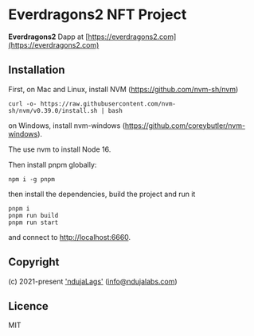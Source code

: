 # Everdragons2 NFT Project

**Everdragons2** Dapp at [https://everdragons2.com](https://everdragons2.com)

## Installation

First, on Mac and Linux, install NVM (https://github.com/nvm-sh/nvm)
```
curl -o- https://raw.githubusercontent.com/nvm-sh/nvm/v0.39.0/install.sh | bash

```

on Windows, install nvm-windows (https://github.com/coreybutler/nvm-windows).

The use nvm to install Node 16.

Then install pnpm globally:

```
npm i -g pnpm

```

then install the dependencies, build the project and run it
```
pnpm i
pnpm run build
pnpm run start
```

and connect to [http://localhost:6660](http://localhost:6660).

## Copyright

(c) 2021-present ['ndujaLags'](https://ndujalabs.com) (<info@ndujalabs.com>)

## Licence

MIT


